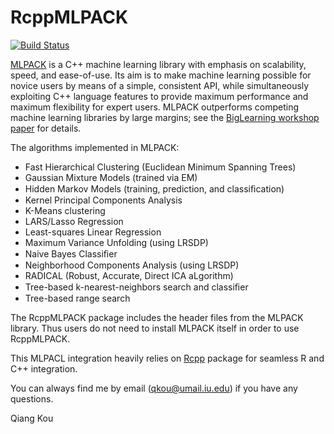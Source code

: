 RcppMLPACK
==========

[![Build Status](https://travis-ci.org/thirdwing/RcppMLPACK.svg?branch=master)](https://travis-ci.org/thirdwing/RcppMLPACK)

[MLPACK](http://www.mlpack.org/) is a C++ machine learning library with emphasis on scalability, speed, and ease-of-use. Its aim is to make machine learning possible for novice users by means of a simple, consistent API, while simultaneously exploiting C++ language features to provide maximum performance and maximum flexibility for expert users. MLPACK outperforms competing machine learning libraries by large margins; see the [BigLearning workshop paper](http://www.mlpack.org/mlpack_biglearn.pdf) for details. 

The algorithms implemented in MLPACK:

* Fast Hierarchical Clustering (Euclidean Minimum Spanning Trees)
* Gaussian Mixture Models (trained via EM)
* Hidden Markov Models (training, prediction, and classiﬁcation)
* Kernel Principal Components Analysis
* K-Means clustering
* LARS/Lasso Regression
* Least-squares Linear Regression
* Maximum Variance Unfolding (using LRSDP)
* Naive Bayes Classiﬁer
* Neighborhood Components Analysis (using LRSDP)
* RADICAL (Robust, Accurate, Direct ICA aLgorithm)
* Tree-based k-nearest-neighbors search and classiﬁer
* Tree-based range search

The RcppMLPACK package includes the header files from the MLPACK library. Thus users do not need to install MLPACK itself in
order to use RcppMLPACK. 
 
This MLPACL integration heavily relies on [Rcpp](http://www.rcpp.org) package for seamless R and C++ integration. 

You can always find me by email (qkou@umail.iu.edu) if you have any questions.

Qiang Kou
